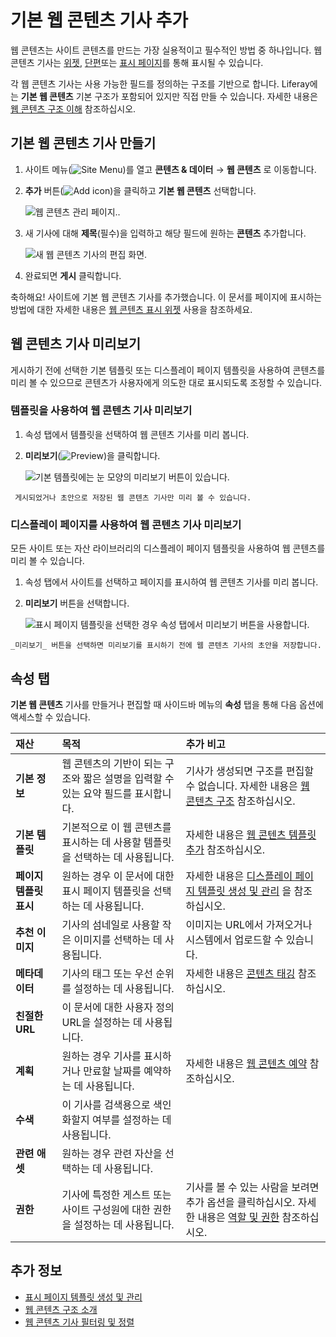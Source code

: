 # 기본 웹 콘텐츠 기사 추가

웹 콘텐츠는 사이트 콘텐츠를 만드는 가장 실용적이고 필수적인 방법 중 하나입니다. 웹 콘텐츠 기사는 [위젯](../../../site-building/displaying-content/additional-content-display-options/using-the-web-content-display-widget.md), [단편](../../../site-building/creating-pages/page-fragments-and-widgets/using-fragments.md)또는 [표시 페이지](../../../site-building/displaying-content/using-display-page-templates/creating-and-managing-display-page-templates.md)를 통해 표시될 수 있습니다.

각 웹 콘텐츠 기사는 사용 가능한 필드를 정의하는 구조를 기반으로 합니다. Liferay에는 **기본 웹 콘텐츠** 기본 구조가 포함되어 있지만 직접 만들 수 있습니다. 자세한 내용은 [웹 콘텐츠 구조 이해](../web-content-structures/understanding-web-content-structures.md) 참조하십시오.

## 기본 웹 콘텐츠 기사 만들기

1. 사이트 메뉴(![Site Menu](../../../images/icon-menu.png))를 열고 **콘텐츠 & 데이터** → **웹 콘텐츠** 로 이동합니다.

1. **추가** 버튼(![Add icon](../../../images/icon-add.png))을 클릭하고 **기본 웹 콘텐츠** 선택합니다.

    ![웹 콘텐츠 관리 페이지.](./adding-a-basic-web-content-article/images/01.png).

1. 새 기사에 대해 **제목**(필수)을 입력하고 해당 필드에 원하는 **콘텐츠** 추가합니다.

    ![새 웹 콘텐츠 기사의 편집 화면.](./adding-a-basic-web-content-article/images/02.png)

1. 완료되면 **게시** 클릭합니다.

축하해요! 사이트에 기본 웹 콘텐츠 기사를 추가했습니다. 이 문서를 페이지에 표시하는 방법에 대한 자세한 내용은 [웹 콘텐츠 표시 위젯](../../../site-building/displaying-content/additional-content-display-options/using-the-web-content-display-widget.md) 사용을 참조하세요.

## 웹 콘텐츠 기사 미리보기

게시하기 전에 선택한 기본 템플릿 또는 디스플레이 페이지 템플릿을 사용하여 콘텐츠를 미리 볼 수 있으므로 콘텐츠가 사용자에게 의도한 대로 표시되도록 조정할 수 있습니다.

### 템플릿을 사용하여 웹 콘텐츠 기사 미리보기

1. 속성 탭에서 템플릿을 선택하여 웹 콘텐츠 기사를 미리 봅니다.

1. **미리보기**(![Preview](../../../images/icon-preview.png))을 클릭합니다.

    ![기본 템플릿에는 눈 모양의 미리보기 버튼이 있습니다.](./adding-a-basic-web-content-article/images/04.png)

```{note}
 게시되었거나 초안으로 저장된 웹 콘텐츠 기사만 미리 볼 수 있습니다.
```

### 디스플레이 페이지를 사용하여 웹 콘텐츠 기사 미리보기

모든 사이트 또는 자산 라이브러리의 디스플레이 페이지 템플릿을 사용하여 웹 콘텐츠를 미리 볼 수 있습니다.

1. 속성 탭에서 사이트를 선택하고 페이지를 표시하여 웹 콘텐츠 기사를 미리 봅니다.

1. **미리보기** 버튼을 선택합니다.

    ![표시 페이지 템플릿을 선택한 경우 속성 탭에서 미리보기 버튼을 사용합니다.](./adding-a-basic-web-content-article/images/05.png)

```{note}
_미리보기_ 버튼을 선택하면 미리보기를 표시하기 전에 웹 콘텐츠 기사의 초안을 저장합니다.
```

## 속성 탭

**기본 웹 콘텐츠** 기사를 만들거나 편집할 때 사이드바 메뉴의 **속성** 탭을 통해 다음 옵션에 액세스할 수 있습니다.

| **재산** | **목적** | **추가 비고** |
|:-------------- |:----------------------------------------------- |:----------------------------------------------------------------------------------------------------------------------------------------------------------------- |
| **기본 정보** | 웹 콘텐츠의 기반이 되는 구조와 짧은 설명을 입력할 수 있는 요약 필드를 표시합니다. | 기사가 생성되면 구조를 편집할 수 없습니다. 자세한 내용은 [웹 콘텐츠 구조](../web-content-structures/understanding-web-content-structures.md) 참조하십시오.                                            |
| **기본 템플릿** | 기본적으로 이 웹 콘텐츠를 표시하는 데 사용할 템플릿을 선택하는 데 사용됩니다.    | 자세한 내용은 [웹 콘텐츠 템플릿 추가](../web-content-templates/creating-web-content-templates.md) 참조하십시오.                                                                        |
| **페이지 템플릿 표시** | 원하는 경우 이 문서에 대한 표시 페이지 템플릿을 선택하는 데 사용됩니다.       | 자세한 내용은 [디스플레이 페이지 템플릿 생성 및 관리](../../../site-building/displaying-content/using-display-page-templates/creating-and-managing-display-page-templates.md) 을 참조하십시오. |
| **추천 이미지** | 기사의 섬네일로 사용할 작은 이미지를 선택하는 데 사용됩니다.              | 이미지는 URL에서 가져오거나 시스템에서 업로드할 수 있습니다.                                                                                                                               |
| **메타데이터** | 기사의 태그 또는 우선 순위를 설정하는 데 사용됩니다.                  | 자세한 내용은 [콘텐츠 태깅](../../tags_and_categories.html) 참조하십시오.                                                                                                          |
| **친절한URL** | 이 문서에 대한 사용자 정의 URL을 설정하는 데 사용됩니다.              |                                                                                                                                                                   |
| **계획** | 원하는 경우 기사를 표시하거나 만료할 날짜를 예약하는 데 사용됩니다.          | 자세한 내용은 [웹 콘텐츠 예약](https://help.liferay.com/hc/ko/articles/360029042011-Scheduling-Web-Content-Publication) 참조하십시오.                                            |
| **수색** | 이 기사를 검색용으로 색인화할지 여부를 설정하는 데 사용됩니다.             |                                                                                                                                                                   |
| **관련 애셋** | 원하는 경우 관련 자산을 선택하는 데 사용됩니다.                     |                                                                                                                                                                   |
| **권한** | 기사에 특정한 게스트 또는 사이트 구성원에 대한 권한을 설정하는 데 사용됩니다.    | 기사를 볼 수 있는 사람을 보려면 추가 옵션을 클릭하십시오. 자세한 내용은 [역할 및 권한](../../../users-and-permissions/roles-and-permissions/understanding-roles-and-permissions.md) 참조하십시오.          |

## 추가 정보

* [표시 페이지 템플릿 생성 및 관리](../../../site-building/displaying-content/using-display-page-templates/creating-and-managing-display-page-templates.md)
* [웹 콘텐츠 구조 소개](../web-content-structures/understanding-web-content-structures.md)
* [웹 콘텐츠 기사 필터링 및 정렬](./filtering-and-sorting-web-content-articles.md)
